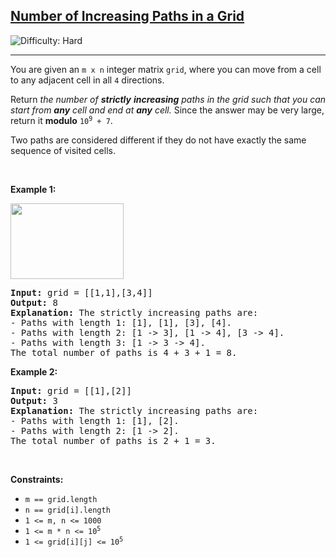 <h2><a href="https://leetcode.com/problems/number-of-increasing-paths-in-a-grid">Number of Increasing Paths in a Grid</a></h2> <img src='https://img.shields.io/badge/Difficulty-Hard-red' alt='Difficulty: Hard' /><hr><p>You are given an <code>m x n</code> integer matrix <code>grid</code>, where you can move from a cell to any adjacent cell in all <code>4</code> directions.</p>

<p>Return <em>the number of <strong>strictly</strong> <strong>increasing</strong> paths in the grid such that you can start from <strong>any</strong> cell and end at <strong>any</strong> cell. </em>Since the answer may be very large, return it <strong>modulo</strong> <code>10<sup>9</sup> + 7</code>.</p>

<p>Two paths are considered different if they do not have exactly the same sequence of visited cells.</p>

<p>&nbsp;</p>
<p><strong class="example">Example 1:</strong></p>
<img alt="" src="https://assets.leetcode.com/uploads/2022/05/10/griddrawio-4.png" style="width: 181px; height: 121px;" />
<pre>
<strong>Input:</strong> grid = [[1,1],[3,4]]
<strong>Output:</strong> 8
<strong>Explanation:</strong> The strictly increasing paths are:
- Paths with length 1: [1], [1], [3], [4].
- Paths with length 2: [1 -&gt; 3], [1 -&gt; 4], [3 -&gt; 4].
- Paths with length 3: [1 -&gt; 3 -&gt; 4].
The total number of paths is 4 + 3 + 1 = 8.
</pre>

<p><strong class="example">Example 2:</strong></p>

<pre>
<strong>Input:</strong> grid = [[1],[2]]
<strong>Output:</strong> 3
<strong>Explanation:</strong> The strictly increasing paths are:
- Paths with length 1: [1], [2].
- Paths with length 2: [1 -&gt; 2].
The total number of paths is 2 + 1 = 3.
</pre>

<p>&nbsp;</p>
<p><strong>Constraints:</strong></p>

<ul>
	<li><code>m == grid.length</code></li>
	<li><code>n == grid[i].length</code></li>
	<li><code>1 &lt;= m, n &lt;= 1000</code></li>
	<li><code>1 &lt;= m * n &lt;= 10<sup>5</sup></code></li>
	<li><code>1 &lt;= grid[i][j] &lt;= 10<sup>5</sup></code></li>
</ul>
